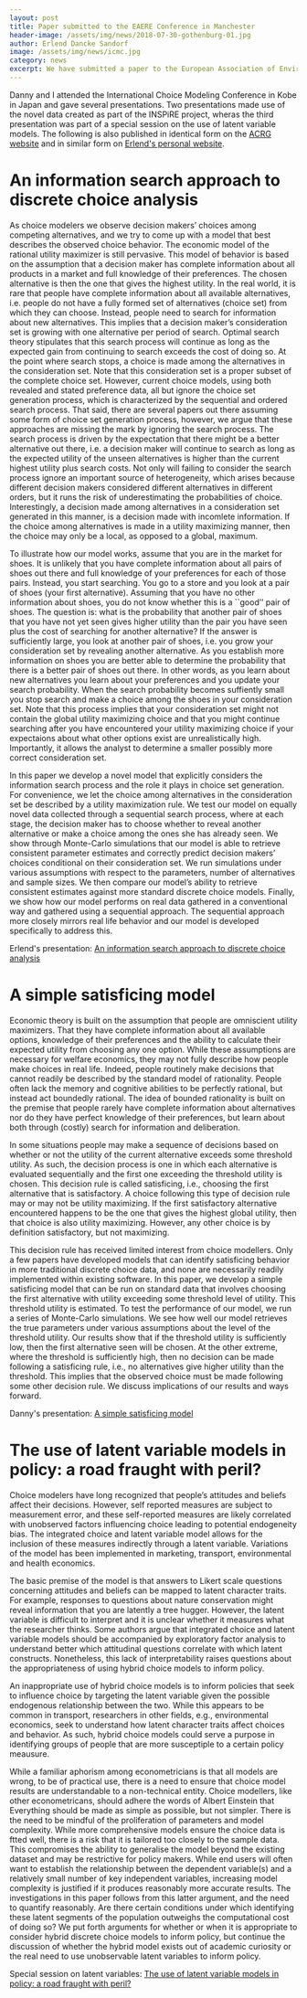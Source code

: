 ```yaml
---
layout: post
title: Paper submitted to the EAERE Conference in Manchester
header-image: /assets/img/news/2018-07-30-gothenburg-01.jpg
author: Erlend Dancke Sandorf
image: /assets/img/news/icmc.jpg
category: news
excerpt: We have submitted a paper to the European Association of Environmental and Resource Economists' Conference in Manchester.
---
```


Danny and I attended the International Choice Modeling Conference in Kobe in Japan and gave several presentations. Two presentations made use of the novel data created as part of the INSPiRE project, wheras the third presentation was part of a special session on the use of latent variable models. The following is also published in identical form on the [ACRG website](https://acrg.site) and in similar form on [Erlend's personal website](https://edsandorf.me). 

# An information search approach to discrete choice analysis

As choice modelers we observe decision makers’ choices among competing alternatives, and we try to come up with a model that best describes the observed choice behavior. The economic model of the rational utility maximizer is still pervasive. This model of behavior is based on the assumption that a decision maker has complete information about all products in a market and full knowledge of their preferences. The chosen alternative is then the one that gives the highest utility. In the real world, it is rare that people have complete information about all available alternatives, i.e. people do not have a fully formed set of alternatives (choice set) from which they can choose. Instead, people need to search for information about new alternatives. This implies that a decision maker’s consideration set is growing with one alternative per period of search. Optimal search theory stipulates that this search process will continue as long as the expected gain from continuing to search exceeds the cost of doing so. At the point where search stops, a choice is made among the alternatives in the consideration set. Note that this consideration set is a proper subset of the complete choice set. However, current choice models, using both revealed and stated preference data, all but ignore the choice set generation process, which is characterized by the sequential and ordered search process. That said, there are several papers out there assuming some form of choice set generation process, however, we argue that these approaches are missing the mark by ignoring the search process. The search process is driven by the expectation that there might be a better alternative out there, i.e. a decision maker will continue to search as long as the expected utility of the unseen alternatives is higher than the current highest utility plus search costs. Not only will failing to consider the search process ignore an important source of heterogeneity, which arises because different decision makers considered different alternatives in different orders, but it runs the risk of underestimating the probabilities of choice. Interestingly, a decision made among alternatives in a consideration set generated in this manner, is a decision made with incomlete information. If the choice among alternatives is made in a utility maximizing manner, then the choice may only be a local, as opposed to a global, maximum.

To illustrate how our model works, assume that you are in the market for shoes. It is unlikely that you have complete information about all pairs of shoes out there and full knowledge of your preferences for each of those pairs. Instead, you start searching. You go to a store and you look at a pair of shoes (your first alternative). Assuming that you have no other information about shoes, you do not know whether this is a ``good’’ pair of shoes. The question is: what is the probability that another pair of shoes that you have not yet seen gives higher utility than the pair you have seen plus the cost of searching for another alternative? If the answer is sufficiently large, you look at another pair of shoes, i.e. you grow your consideration set by revealing another alternative. As you establish more information on shoes you are better able to determine the probability that there is a better pair of shoes out there. In other words, as you learn about new alternatives you learn about your preferences and you update your search probability. When the search probability becomes suffiently small you stop search and make a choice among the shoes in your consideration set. Note that this process implies that your consideration set might not contain the global utility maximizing choice and that you might continue searching after you have encountered your utility maximizing choice if your expectaions about what other options exist are unrealistically high. Importantly, it allows the analyst to determine a smaller possibly more correct consideration set.

In this paper we develop a novel model that explicitly considers the information search process and the role it plays in choice set generation. For convenience, we let the choice among alternatives in the consideration set be described by a utility maximization rule. We test our model on equally novel data collected through a sequential search process, where at each stage, the decision maker has to choose whether to reveal another alternative or make a choice among the ones she has already seen. We show through Monte-Carlo simulations that our model is able to retrieve consistent parameter estimates and correctly predict decision makers’ choices conditional on their consideration set. We run simulations under various assumptions with respect to the parameters, number of alternatives and sample sizes. We then compare our model’s ability to retrieve consistent estimates against more standard discrete choice models. Finally, we show how our model performs on real data gathered in a conventional way and gathered using a sequential approach. The sequential approach more closely mirrors real life behavior and our model is developed specifically to address this.

Erlend's presentation: [An information search approach to discrete choice analysis](https://www.acrg.site/talk/icmc-2019-iii/icmc-2019-iii.pdf)

# A simple satisficing model
Economic theory is built on the assumption that people are omniscient utility maximizers. That they have complete information about all available options, knowledge of their preferences and the ability to calculate their expected utility from choosing any one option. While these assumptions are necessary for welfare economics, they may not fully describe how people make choices in real life. Indeed, people routinely make decisions that cannot readily be described by the standard model of rationality. People often lack the memory and cognitive abilities to be perfectly rational, but instead act boundedly rational. The idea of bounded rationality is built on the premise that people rarely have complete information about alternatives nor do they have perfect knowledge of their preferences, but learn about both through (costly) search for information and deliberation.

In some situations people may make a sequence of decisions based on whether or not the utility of the current alternative exceeds some threshold utility. As such, the decision process is one in which each alternative is evaluated sequentially and the first one exceeding the threshold utility is chosen. This decision rule is called satisficing, i.e., choosing the first alternative that is satisfactory. A choice following this type of decision rule may or may not be utility maximizing. If the first satisfactory alternative encountered happens to be the one that gives the highest global utility, then that choice is also utility maximizing. However, any other choice is by definition satisfactory, but not maximizing.

This decision rule has received limited interest from choice modellers. Only a few papers have developed models that can identify satisficing behavior in more traditional discrete choice data, and none are necessarily readily implemented within existing software. In this paper, we develop a simple satisficing model that can be run on standard data that involves choosing the first alternative with utility exceeding some threshold level of utility. This threshold utility is estimated. To test the performance of our model, we run a series of Monte-Carlo simulations. We see how well our model retrieves the true parameters under various assumptions about the level of the threshold utility. Our results show that if the threshold utility is sufficiently low, then the first alternative seen will be chosen. At the other extreme, where the threshold is sufficiently high, then no decision can be made following a satisficing rule, i.e., no alternatives give higher utility than the threshold. This implies that the observed choice must be made following some other decision rule. We discuss implications of our results and ways forward.

Danny's presentation: [A simple satisficing model](https://www.acrg.site/talk/icmc-2019-i/icmc-2019-i.pdf)

# The use of latent variable models in policy: a road fraught with peril?

Choice modelers have long recognized that people’s attitudes and beliefs affect their decisions. However, self reported measures are subject to measurement error, and these self-reported measures are likely correlated with unobserved factors influencing choice leading to potential endogeneity bias. The integrated choice and latent variable model allows for the inclusion of these measures indirectly through a latent variable. Variations of the model has been implemented in marketing, transport, environmental and health economics.

The basic premise of the model is that answers to Likert scale questions concerning attitudes and beliefs can be mapped to latent character traits. For example, responses to questions about nature conservation might reveal information that you are latently a tree hugger. However, the latent variable is difficult to interpret and it is unclear whether it measures what the researcher thinks. Some authors argue that integrated choice and latent variable models should be accompanied by exploratory factor analysis to understand better which attitudinal questions correlate with which latent constructs. Nonetheless, this lack of interpretability raises questions about the appropriateness of using hybrid choice models to inform policy.

An inappropriate use of hybrid choice models is to inform policies that seek to influence choice by targeting the latent variable given the possible endogenous relationship between the two. While this appears to be common in transport, researchers in other fields, e.g., environmental economics, seek to understand how latent character traits affect choices and behavior. As such, hybrid choice models could serve a purpose in identifying groups of people that are more susceptiple to a certain policy meausure.

While a familiar aphorism among econometricians is that all models are wrong, to be of practical use, there is a need to ensure that choice model results are understandable to a non-technical entity. Choice modellers, like other econometricans, should adhere the words of Albert Einstein that Everything should be made as simple as possible, but not simpler. There is the need to be mindful of the proliferation of parameters and model complexity. While more comprehensive models ensure the choice data is ftted well, there is a risk that it is tailored too closely to the sample data. This compromises the ability to generalise the model beyond the existing dataset and may be restrictive for policy makers. While end users will often want to establish the relationship between the dependent variable(s) and a relatively small number of key independent variables, increasing model complexity is justified if it produces reasonably more accurate results. The investigations in this paper follows from this latter argument, and the need to quantify reasonably. Are there certain conditions under which identifying these latent segments of the population outweighs the computational cost of doing so? We put forth arguments for whether or when it is appropriate to consider hybrid discrete choice models to inform policy, but continue the discussion of whether the hybrid model exists out of academic curiosity or the real need to use unobservable latent variables to inform policy.

Special session on latent variables: [The use of latent variable models in policy: a road fraught with peril?](https://www.acrg.site/talk/icmc-2019-v/icmc-2019-v.pdf)